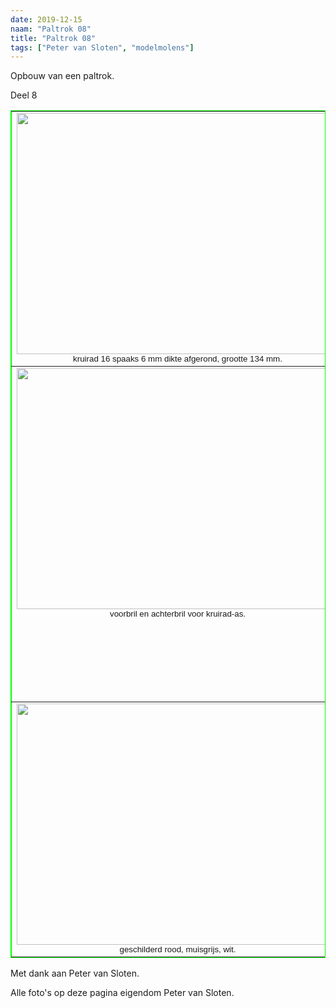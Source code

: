 ```yaml
---
date: 2019-12-15
naam: "Paltrok 08"
title: "Paltrok 08"
tags: ["Peter van Sloten", "modelmolens"]
---
```


Opbouw van een paltrok.

Deel 8

<table border="1" style="border-collapse: collapse" width="100%" bordercolor="#00FF00">
	<tr>
		<td width="534" align="center" valign="top">
		<img src="/images/modelmolens/peter%20van%20sloten/paltrok/Opbouw%20paltrok%2012-9-2011-1-.jpg" width="515" height="386"><br>
		<span style="font-size: 10.0pt; font-family: Arial,sans-serif">kruirad   
		16 spaaks   6 mm dikte afgerond, grootte 134 mm.</span></td>
		<td align="center" valign="top">
		<img src="/images/modelmolens/peter%20van%20sloten/paltrok/Opbouw%20paltrok%2012-9-2011-2-.jpg" width="515" height="386"><br>
		<span style="font-size: 10.0pt; font-family: Arial,sans-serif">zijkanten 
		als maat en standbepaling<span lang="nl">.</span></span></td>
	</tr>
	<tr>
		<td width="534" align="center" valign="top">
		<img src="/images/modelmolens/peter%20van%20sloten/paltrok/Opbouw%20paltrok%2012-9-2011-3-.jpg" width="515" height="386"><br>
		<font face="Arial"><span style="font-size: 10.0pt">voorbril en 
		achterbril voor kruirad-as.</span></font></td>
		<td align="center" valign="top">
		<img src="/images/modelmolens/peter%20van%20sloten/paltrok/Opbouw%20paltrok%2012-9-2011-4-.jpg" width="386" height="515"><br>
		<span style="font-size: 10.0pt; font-family: Arial,sans-serif">gordingen 
		2 mm dikte, koperen nageltjes 0,8 x 8 mm.</span></td>
	</tr>
	<tr>
		<td width="534" align="center" valign="top">
		<img src="/images/modelmolens/peter%20van%20sloten/paltrok/Opbouw%20paltrok%2012-9-2011-5-.jpg" width="515" height="386"><br>
		<span style="font-size: 10.0pt; font-family: Arial,sans-serif">
		geschilderd rood, muisgrijs, wit.</span></td>
		<td align="center" valign="top">
		<img src="/images/modelmolens/peter%20van%20sloten/paltrok/Opbouw%20paltrok%2012-9-2011-6-.jpg" width="515" height="386"><br>
		<font face="Arial"><span style="font-size: 10.0pt">hoeken met messing 
		hoeklijsten, voor slijtage kruiketting.</span></font> </td>
	</tr>
</table>

Met dank aan Peter van Sloten.

Alle foto's op deze pagina eigendom Peter van Sloten.